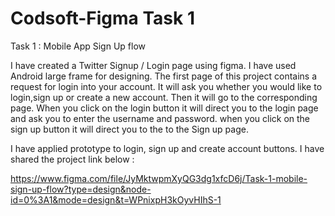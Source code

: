 # Codsoft-Figma Task 1

Task 1 :
Mobile App Sign Up flow 

I have created a Twitter Signup / Login page using figma. I have used Android large frame for designing.
The first page of this project contains a request for login into your account. It will ask you whether you would like to login,sign up or create a new account. Then it will go to the corresponding page.
When you click on the login button  it will direct you to the login page and ask you to  enter  the username and password. when you click on the sign up button it will direct you to the to the Sign up page.

I have applied prototype to login, sign up and create account buttons.
I have shared the project link below :

https://www.figma.com/file/JyMktwpmXyQG3dg1xfcD6j/Task-1-mobile-sign-up-flow?type=design&node-id=0%3A1&mode=design&t=WPnixpH3kOyvHIhS-1


